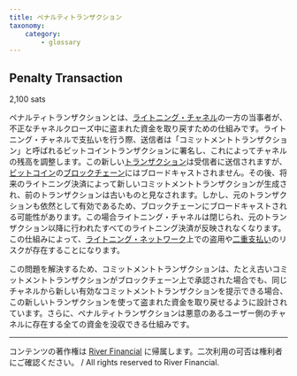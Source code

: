 ```yaml
---
title: ペナルティトランザクション
taxonomy:
    category:
        - glossary
---
```


## Penalty Transaction
2,100 sats

ペナルティトランザクションとは、[ライトニング・チャネル](https://lostinbitcoin.sakuraweb.com/glossary/lightning_channel/)の一方の当事者が、不正なチャネルクローズ中に盗まれた資金を取り戻すための仕組みです。ライトニング・チャネルで支払いを行う際、送信者は「コミットメントトランザクション」と呼ばれるビットコイントランザクションに署名し、これによってチャネルの残高を調整します。この新しい[トランザクション](https://lostinbitcoin.sakuraweb.com/glossary/transaction/)は受信者に送信されますが、[ビットコイン](https://lostinbitcoin.sakuraweb.com/glossary/bitcoin/)の[ブロックチェーン](https://lostinbitcoin.sakuraweb.com/glossary/blockchain-2/)にはブロードキャストされません。その後、将来のライトニング決済によって新しいコミットメントトランザクションが生成され、前のトランザクションは古いものと見なされます。しかし、元のトランザクションも依然として有効であるため、ブロックチェーンにブロードキャストされる可能性があります。この場合ライトニング・チャネルは閉じられ、元のトランザクション以降に行われたすべてのライトニング決済が反映されなくなります。この仕組みによって、[ライトニング・ネットワーク](https://lostinbitcoin.sakuraweb.com/glossary/lightning_network/)上での盗用や[二重支払い](https://lostinbitcoin.sakuraweb.com/glossary/double_spend/)のリスクが存在することになります。

この問題を解決するため、コミットメントトランザクションは、たとえ古いコミットメントトランザクションがブロックチェーン上で承認された場合でも、同じチャネルから新しい有効なコミットメントトランザクションを提示できる場合、この新しいトランザクションを使って盗まれた資金を取り戻せるように設計されています。さらに、ペナルティトランザクションは悪意のあるユーザー側のチャネルに存在する全ての資金を没収できる仕組みです。

---
コンテンツの著作権は [River Financial](https://river.com/) に帰属します。二次利用の可否は権利者にご確認ください。 / All rights reserved to River Financial.
